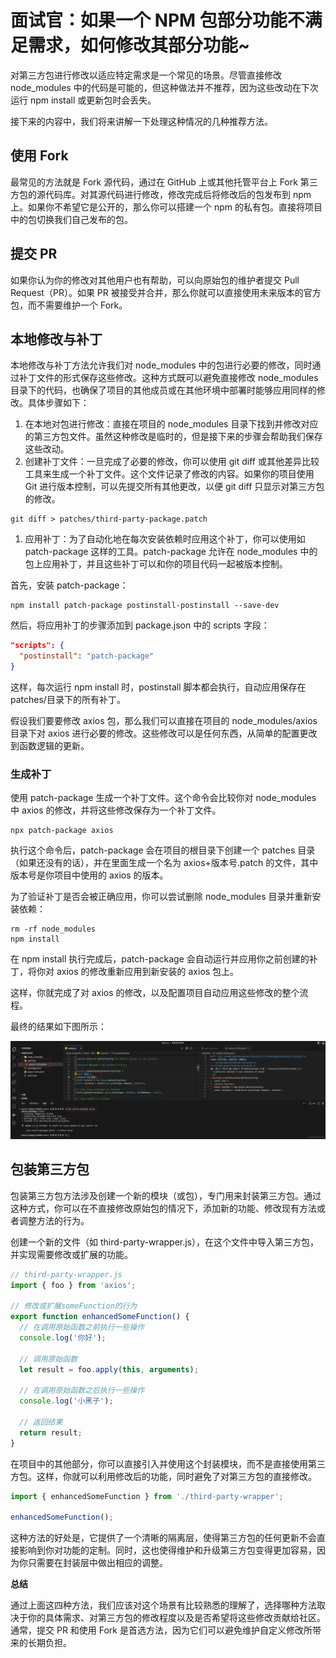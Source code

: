 # 面试官：如果一个 NPM 包部分功能不满足需求，如何修改其部分功能~

对第三方包进行修改以适应特定需求是一个常见的场景。尽管直接修改 node_modules 中的代码是可能的，但这种做法并不推荐，因为这些改动在下次运行 npm install 或更新包时会丢失。

接下来的内容中，我们将来讲解一下处理这种情况的几种推荐方法。

## 使用 Fork

最常见的方法就是 Fork 源代码，通过在 GitHub 上或其他托管平台上 Fork 第三方包的源代码库。对其源代码进行修改，修改完成后将修改后的包发布到 npm 上。如果你不希望它是公开的，那么你可以搭建一个 npm 的私有包。直接将项目中的包切换我们自己发布的包。

## 提交 PR

如果你认为你的修改对其他用户也有帮助，可以向原始包的维护者提交 Pull Request（PR）。如果 PR 被接受并合并，那么你就可以直接使用未来版本的官方包，而不需要维护一个 Fork。

## 本地修改与补丁

本地修改与补丁方法允许我们对 node_modules 中的包进行必要的修改，同时通过补丁文件的形式保存这些修改。这种方式既可以避免直接修改 node_modules 目录下的代码，也确保了项目的其他成员或在其他环境中部署时能够应用同样的修改。具体步骤如下：

1. 在本地对包进行修改：直接在项目的 node_modules 目录下找到并修改对应的第三方包文件。虽然这种修改是临时的，但是接下来的步骤会帮助我们保存这些改动。
2. 创建补丁文件：一旦完成了必要的修改，你可以使用 git diff 或其他差异比较工具来生成一个补丁文件。这个文件记录了修改的内容。如果你的项目使用 Git 进行版本控制，可以先提交所有其他更改，以便 git diff 只显示对第三方包的修改。

```shell
git diff > patches/third-party-package.patch
```

1. 应用补丁：为了自动化地在每次安装依赖时应用这个补丁，你可以使用如 patch-package 这样的工具。patch-package 允许在 node_modules 中的包上应用补丁，并且这些补丁可以和你的项目代码一起被版本控制。

首先，安装 patch-package：

```shell
npm install patch-package postinstall-postinstall --save-dev
```

然后，将应用补丁的步骤添加到 package.json 中的 scripts 字段：

```json
"scripts": {
  "postinstall": "patch-package"
}
```

这样，每次运行 npm install 时，postinstall 脚本都会执行，自动应用保存在 patches/目录下的所有补丁。

假设我们要要修改 axios 包，那么我们可以直接在项目的 node_modules/axios 目录下对 axios 进行必要的修改。这些修改可以是任何东西，从简单的配置更改到函数逻辑的更新。

### **生成补丁**

使用 patch-package 生成一个补丁文件。这个命令会比较你对 node_modules 中 axios 的修改，并将这些修改保存为一个补丁文件。

```shell
npx patch-package axios
```

执行这个命令后，patch-package 会在项目的根目录下创建一个 patches 目录（如果还没有的话），并在里面生成一个名为 axios+版本号.patch 的文件，其中版本号是你项目中使用的 axios 的版本。

为了验证补丁是否会被正确应用，你可以尝试删除 node_modules 目录并重新安装依赖：

```shell
rm -rf node_modules
npm install
```

在 npm install 执行完成后，patch-package 会自动运行并应用你之前创建的补丁，将你对 axios 的修改重新应用到新安装的 axios 包上。

这样，你就完成了对 axios 的修改，以及配置项目自动应用这些修改的整个流程。

最终的结果如下图所示：

![图片](./images/1.webp)

## 包装第三方包

包装第三方包方法涉及创建一个新的模块（或包），专门用来封装第三方包。通过这种方式，你可以在不直接修改原始包的情况下，添加新的功能、修改现有方法或者调整方法的行为。

创建一个新的文件（如 third-party-wrapper.js），在这个文件中导入第三方包，并实现需要修改或扩展的功能。

```javascript
// third-party-wrapper.js
import { foo } from 'axios';

// 修改或扩展someFunction的行为
export function enhancedSomeFunction() {
  // 在调用原始函数之前执行一些操作
  console.log('你好');

  // 调用原始函数
  let result = foo.apply(this, arguments);

  // 在调用原始函数之后执行一些操作
  console.log('小黑子');

  // 返回结果
  return result;
}
```

在项目中的其他部分，你可以直接引入并使用这个封装模块，而不是直接使用第三方包。这样，你就可以利用修改后的功能，同时避免了对第三方包的直接修改。

```javascript
import { enhancedSomeFunction } from './third-party-wrapper';

enhancedSomeFunction();
```

这种方法的好处是，它提供了一个清晰的隔离层，使得第三方包的任何更新不会直接影响到你对功能的定制。同时，这也使得维护和升级第三方包变得更加容易，因为你只需要在封装层中做出相应的调整。

**总结**

通过上面这四种方法，我们应该对这个场景有比较熟悉的理解了，选择哪种方法取决于你的具体需求、对第三方包的修改程度以及是否希望将这些修改贡献给社区。通常，提交 PR 和使用 Fork 是首选方法，因为它们可以避免维护自定义修改所带来的长期负担。
